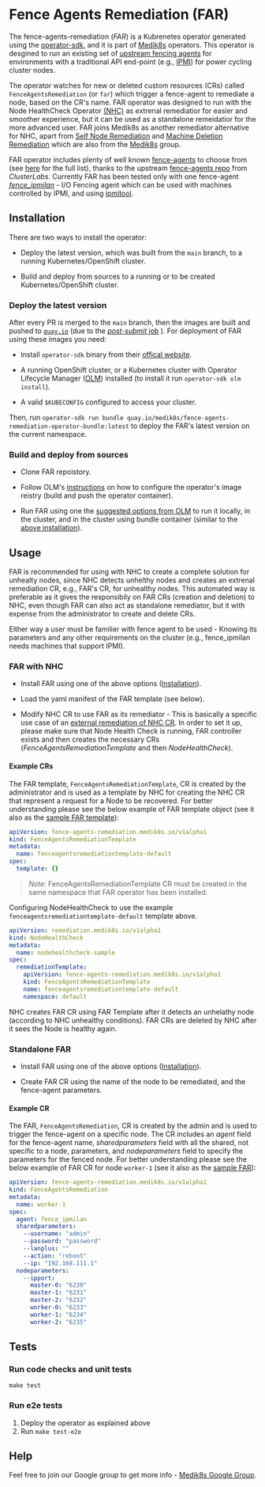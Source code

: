 # Fence Agents Remediation (FAR)

The fence-agents-remediation (*FAR*) is a Kubrenetes operator generated using the [operator-sdk](https://github.com/operator-framework/operator-sdk), and it is part of [Medik8s](https://github.com/medik8s) operators. This operator is desgined to run an existing set of [upstream fencing agents](https://github.com/ClusterLabs/fence-agents) for environments with a traditional API end-point (e.g., [IPMI](https://en.wikipedia.org/wiki/Intelligent_Platform_Management_Interface)) for power cycling cluster nodes.

The operator watches for new or deleted custom resources (CRs) called `FenceAgentsRemediation` (or `far`) which trigger a fence-agent to remediate a node, based on the CR's name.
FAR operator was designed to run with the Node HealthCheck Operator [(NHC)](https://github.com/medik8s/node-healthcheck-operator) as extrenal remediatior for easier and smoother experience, but it can be used as a standalone remeidatior for the more advanced user.
FAR joins Medik8s as another remediator alternative for NHC, apart from [Self Node Remediation](https://github.com/medik8s/self-node-remediation) and [Machine Deletion Remediation](https://github.com/medik8s/machine-deletion-remediation) which are also from the [Medik8s](https://www.medik8s.io/) group.

FAR operator includes plenty of well known [fence-agents](https://github.com/medik8s/fence-agents-remediation/blob/main/Dockerfile#L31) to choose from (see [here](https://github.com/ClusterLabs/fence-agents/tree/main/agents) for the full list), thanks to the upstream [fence-agents repo](https://github.com/ClusterLabs/fence-agents) from *ClusterLabs*.
Currently FAR has been tested only with one fence-agent [*fence_ipmilan*](https://www.mankier.com/8/fence_ipmilan) - I/O Fencing agent which can be used with machines controlled by IPMI, and using [ipmitool](<http://ipmitool.sf.net/>).

## Installation

There are two ways to install the operator:

* Deploy the latest version, which was built from the `main` branch, to a running Kubernetes/OpenShift cluster.
<!-- TODO: - Deploy the last release version from OperatorHub to a running Kubernetes cluster. -->
* Build and deploy from sources to a running or to be created Kubernetes/OpenShift cluster.

### Deploy the latest version

After every PR is merged to the `main` branch, then the images are built and pushed to [`quay.io`](quay.io/medik8s/fence-agents-remediation-operator-bundle) (due to the [*post-submit* job](https://github.com/medik8s/fence-agents-remediation/blob/main/.github/workflows/post-submit.yaml) ).
For deployment of FAR using these images you need:

* Install `operator-sdk` binary from their [offical website](https://sdk.operatorframework.io/docs/installation/#install-from-github-release).

* A running OpenShift cluster, or a Kubernetes cluster with Operator Lifecycle Manager ([OLM](https://olm.operatorframework.io/docs/)) installed (to install it run `operator-sdk olm install`).

* A valid `$KUBECONFIG` configured to access your cluster.
<!-- TODO: ATM it can't be installed on the default namespace -->
Then, run `operator-sdk run bundle quay.io/medik8s/fence-agents-remediation-operator-bundle:latest` to deploy the FAR's latest version on the current namespace.

### Build and deploy from sources

* Clone FAR repoistory.

* Follow OLM's [instructions](https://sdk.operatorframework.io/docs/building-operators/golang/tutorial/#configure-the-operators-image-registry) on how to configure the operator's image reistry (build and push the operator container).
* Run FAR using one the [suggested options from OLM](https://sdk.operatorframework.io/docs/building-operators/golang/tutorial/#run-the-operator) to run it locally, in the cluster, and in the cluster using bundle container (similar to the [above installation](#deploy-the-latest-version)).

## Usage

FAR is recommended for using with NHC to create a complete solution for unhealty nodes, since NHC detects unhelthy nodes and creates an extrenal remediation CR, e.g., FAR's CR, for unhealthy nodes.
This automated way is preferable as it gives the responsibily on FAR CRs (creation and deletion) to NHC, even though FAR can also act as standalone remediator, but it with expense from the administrator to create and delete CRs.

Either way a user must be familier with fence agent to be used - Knowing its parameters and any other requirements on the cluster (e.g., fence_ipmilan needs machines that support IPMI).

### FAR with NHC

* Install FAR using one of the above options ([Installation](#installation)).

* Load the yaml manifest of the FAR template (see below).

* Modify NHC CR to use FAR as its remediator -
This is basically a specific use case of an [external remediation of NHC CR](https://github.com/medik8s/node-healthcheck-operator#external-remediation-resources).
In order to set it up, please make sure that Node Health Check is running, FAR controller exists and then creates the necessary CRs (*FenceAgentsRemediationTemplate* and then *NodeHealthCheck*).

#### Example CRs

The FAR template, `FenceAgentsRemediationTemplate`, CR is created by the administrator and is used as a template by NHC for creating the NHC CR that represent a request for a Node to be recovered.
For better understanding please see the below example of FAR template object (see it also as the [sample FAR template](https://github.com/medik8s/fence-agents-remediation/blob/main/config/samples/fence-agents-remediation_v1alpha1_fenceagentsremediationtemplate.yaml)):

```yaml
apiVersion: fence-agents-remediation.medik8s.io/v1alpha1
kind: FenceAgentsRemediationTemplate
metadata:
  name: fenceagentsremediationtemplate-default
spec:
  template: {}
```

> *Note*:  FenceAgentsRemediationTemplate CR must be created in the same namespace that FAR operator has been installed.

Configuring NodeHealthCheck to use the example `fenceagentsremediationtemplate-default` template above.

```yaml
apiVersion: remediation.medik8s.io/v1alpha1
kind: NodeHealthCheck
metadata:
  name: nodehealthcheck-sample
spec:
  remediationTemplate:
    apiVersion: fence-agents-remediation.medik8s.io/v1alpha1
    kind: FenceAgentsRemediationTemplate
    name: fenceagentsremediationtemplate-default
    namespace: default
```

NHC creates FAR CR using FAR Template after it detects an unhelathy node (according to NHC unhealthy conditions).
FAR CRs are deleted by NHC after it sees the Node is healthy again.

### Standalone FAR

* Install FAR using one of the above options ([Installation](#installation)).

* Create FAR CR using the name of the node to be remediated, and the fence-agent parameters.

#### Example CR

The FAR, `FenceAgentsRemediation`, CR is created by the admin and is used to trigger the fence-agent on a specific node. The CR includes an *agent* field for the fence-agent name, *sharedparameters* field with all the shared, not specific to a node, parameters, and *nodeparameters* field to specify the parameters for the fenced node.
For better understanding please see the below example of FAR CR for node `worker-1` (see it also as the [sample FAR](https://github.com/medik8s/fence-agents-remediation/blob/main/config/samples/fence-agents-remediation_v1alpha1_fenceagentsremediation.yaml)):

```yaml
apiVersion: fence-agents-remediation.medik8s.io/v1alpha1
kind: FenceAgentsRemediation
metadata:
  name: worker-1
spec:
  agent: fence_ipmilan
  sharedparameters:
    --username: "admin"
    --password: "password"
    --lanplus: ""
    --action: "reboot"
    --ip: "192.168.111.1"
  nodeparameters:
    --ipport:
      master-0: "6230"
      master-1: "6231"
      master-2: "6232"
      worker-0: "6233"
      worker-1: "6234"
      worker-2: "6235"
```

## Tests

### Run code checks and unit tests

`make test`

### Run e2e tests

1. Deploy the operator as explained above
2. Run `make test-e2e`

## Help

Feel free to join our Google group to get more info - [Medik8s Google Group](https://groups.google.com/g/medik8s).

